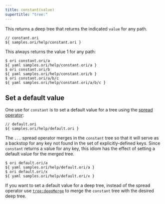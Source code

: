 ```yaml
---
title: constant(value)
supertitle: "tree:"
---
```


This returns a deep tree that returns the indicated `value` for any path.

```ori
// constant.ori
${ samples.ori/help/constant.ori }
```

This always returns the value 1 for any path:

```console
$ ori constant.ori/a
${ yaml samples.ori/help/constant.ori/a }
$ ori constant.ori/b
${ yaml samples.ori/help/constant.ori/b }
$ ori constant.ori/a/b/c
${ yaml samples.ori/help/constant.ori/a/b/c }
```

## Set a default value

One use for `constant` is to set a default value for a tree using the [spread operator](/language/syntax.html#spread-operator):

```ori
// default.ori
${ samples.ori/help/default.ori }
```

The `...` spread operator merges in the `constant` tree so that it will serve as a backstop for any key not found in the set of explicitly-defined keys. Since `constant` returns a value for any key, this idiom has the effect of setting a default value for the merged tree.

```console
$ ori default.ori/a
${ yaml samples.ori/help/default.ori/a }
$ ori default.ori/x
${ yaml samples.ori/help/default.ori/x }
```

If you want to set a default value for a deep tree, instead of the spread operator use [`tree:deepMerge`](deepMerge.html) to merge the `constant` tree with the desired deep tree.
